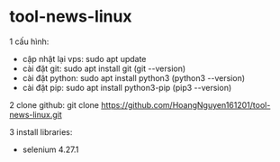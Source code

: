 # tool-news-linux

1 cấu hình:
- cập nhật lại vps: sudo apt update
- cài đặt git: sudo apt install git (git --version)
- cài đặt python: sudo apt install python3 (python3 --version)
- cài đặt pip: sudo apt install python3-pip (pip3 --version)

2 clone github: git clone https://github.com/HoangNguyen161201/tool-news-linux.git

3 install libraries:
- selenium 4.27.1
